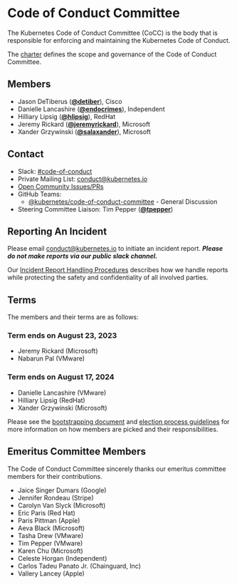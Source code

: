 <!---
This is an autogenerated file!

Please do not edit this file directly, but instead make changes to the
sigs.yaml file in the project root.

To understand how this file is generated, see https://git.k8s.io/community/generator/README.md
--->
# Code of Conduct Committee

The Kubernetes Code of Conduct Committee (CoCC) is the body that is responsible for enforcing and maintaining the Kubernetes Code of Conduct.

The [charter](charter.md) defines the scope and governance of the Code of Conduct Committee.

## Members

* Jason DeTiberus (**[@detiber](https://github.com/detiber)**), Cisco
* Danielle Lancashire (**[@endocrimes](https://github.com/endocrimes)**), Independent
* Hilliary Lipsig (**[@hlipsig](https://github.com/hlipsig)**), RedHat
* Jeremy Rickard (**[@jeremyrickard](https://github.com/jeremyrickard)**), Microsoft
* Xander Grzywinski (**[@salaxander](https://github.com/salaxander)**), Microsoft

## Contact
- Slack: [#code-of-conduct](https://kubernetes.slack.com/messages/code-of-conduct)
- Private Mailing List: conduct@kubernetes.io
- [Open Community Issues/PRs](https://github.com/kubernetes/community/labels/committee%2Fcode-of-conduct)
- GitHub Teams:
    - [@kubernetes/code-of-conduct-committee](https://github.com/orgs/kubernetes/teams/code-of-conduct-committee) - General Discussion
- Steering Committee Liaison: Tim Pepper (**[@tpepper](https://github.com/tpepper)**)

[subproject-definition]: https://github.com/kubernetes/community/blob/master/governance.md#subprojects
<!-- BEGIN CUSTOM CONTENT -->

## Reporting An Incident

Please email conduct@kubernetes.io to initiate an incident report. **_Please do not make reports via our public slack channel._**

Our [Incident Report Handling Procedures](incident-process.md) describes how we handle reports while protecting the safety and confidentiality of all involved parties.

## Terms

The members and their terms are as follows:

### Term ends on August 23, 2023

- Jeremy Rickard (Microsoft)
- Nabarun Pal (VMware)

### Term ends on August 17, 2024

- Danielle Lancashire (VMware)
- Hilliary Lipsig (RedHat)
- Xander Grzywinski (Microsoft)

Please see the [bootstrapping document](./bootstrapping-process.md) and [election process guidelines](election.md) for more information on how members are picked and their responsibilities.

## Emeritus Committee Members

The Code of Conduct Committee sincerely thanks our emeritus committee members for their contributions.

- Jaice Singer Dumars (Google)
- Jennifer Rondeau (Stripe)
- Carolyn Van Slyck (Microsoft)
- Eric Paris (Red Hat)
- Paris Pittman (Apple)
- Aeva Black (Microsoft)
- Tasha Drew (VMware)
- Tim Pepper (VMware)
- Karen Chu (Microsoft)
- Celeste Horgan (Independent)
- Carlos Tadeu Panato Jr. (Chainguard, Inc)
- Vallery Lancey (Apple)

<!-- END CUSTOM CONTENT -->
